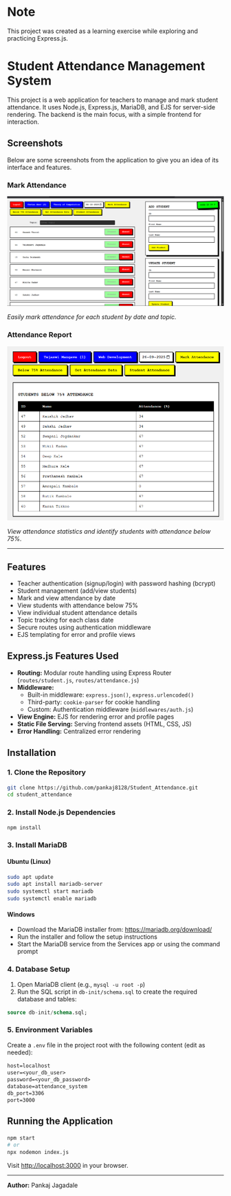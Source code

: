 # Note

This project was created as a learning exercise while exploring and practicing Express.js.

# Student Attendance Management System

This project is a web application for teachers to manage and mark student attendance. It uses Node.js, Express.js, MariaDB, and EJS for server-side rendering. The backend is the main focus, with a simple frontend for interaction.

## Screenshots

Below are some screenshots from the application to give you an idea of its interface and features.

### Mark Attendance

![Mark Attendance](images/mark-attendance.png)

*Easily mark attendance for each student by date and topic.*

### Attendance Report

![Attendance Report](images/attendance-report.png)

*View attendance statistics and identify students with attendance below 75%.*

---

## Features

- Teacher authentication (signup/login) with password hashing (bcrypt)
- Student management (add/view students)
- Mark and view attendance by date
- View students with attendance below 75%
- View individual student attendance details
- Topic tracking for each class date
- Secure routes using authentication middleware
- EJS templating for error and profile views

## Express.js Features Used

- **Routing:** Modular route handling using Express Router (`routes/student.js`, `routes/attendance.js`)
- **Middleware:**
    - Built-in middleware: `express.json()`, `express.urlencoded()`
    - Third-party: `cookie-parser` for cookie handling
    - Custom: Authentication middleware (`middlewares/auth.js`)
- **View Engine:** EJS for rendering error and profile pages
- **Static File Serving:** Serving frontend assets (HTML, CSS, JS)
- **Error Handling:** Centralized error rendering

## Installation

### 1. Clone the Repository

```sh
git clone https://github.com/pankaj8128/Student_Attendance.git 
cd student_attendance
```

### 2. Install Node.js Dependencies

```sh
npm install
```

### 3. Install MariaDB

#### Ubuntu (Linux)

```sh
sudo apt update
sudo apt install mariadb-server
sudo systemctl start mariadb
sudo systemctl enable mariadb
```

#### Windows

- Download the MariaDB installer from: https://mariadb.org/download/
- Run the installer and follow the setup instructions
- Start the MariaDB service from the Services app or using the command prompt

### 4. Database Setup

1. Open MariaDB client (e.g., `mysql -u root -p`)
2. Run the SQL script in `db-init/schema.sql` to create the required database and tables:

```sql
source db-init/schema.sql;
```

### 5. Environment Variables

Create a `.env` file in the project root with the following content (edit as needed):

```
host=localhost
user=<your_db_user>
password=<your_db_password>
database=attendance_system
db_port=3306
port=3000
```

## Running the Application

```sh
npm start
# or
npx nodemon index.js
```

Visit [http://localhost:3000](http://localhost:3000) in your browser.

---
**Author:** Pankaj Jagadale
